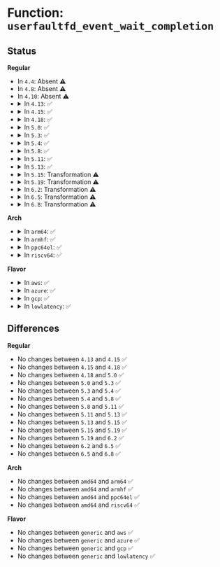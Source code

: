 # Function: <code>userfaultfd_event_wait_completion</code>

## Status
<b>Regular</b>
<ul>
<li>
In <code>4.4</code>: Absent ⚠️
</li>
<li>
In <code>4.8</code>: Absent ⚠️
</li>
<li>
In <code>4.10</code>: Absent ⚠️
</li>
<li>
<details>
<summary>In <code>4.13</code>: ✅</summary>

```c
void userfaultfd_event_wait_completion(struct userfaultfd_ctx *ctx, struct userfaultfd_wait_queue *ewq);
```

**Collision:** Unique Static

**Inline:** No

**Transformation:** False

**Instances:**

```
In fs/userfaultfd.c (ffffffff812a3940)
Location: fs/userfaultfd.c:548
Inline: False
Direct callers:
  - fs/userfaultfd.c:userfaultfd_unmap_complete
  - fs/userfaultfd.c:userfaultfd_remove
  - fs/userfaultfd.c:mremap_userfaultfd_complete
  - fs/userfaultfd.c:dup_userfaultfd_complete
```
**Symbols:**

```
ffffffff812a3940-ffffffff812a3ac0: userfaultfd_event_wait_completion (STB_LOCAL)
```
</details>
</li>
<li>
<details>
<summary>In <code>4.15</code>: ✅</summary>

```c
void userfaultfd_event_wait_completion(struct userfaultfd_ctx *ctx, struct userfaultfd_wait_queue *ewq);
```

**Collision:** Unique Static

**Inline:** No

**Transformation:** False

**Instances:**

```
In fs/userfaultfd.c (ffffffff812c6730)
Location: fs/userfaultfd.c:570
Inline: False
Direct callers:
  - fs/userfaultfd.c:userfaultfd_unmap_complete
  - fs/userfaultfd.c:userfaultfd_remove
  - fs/userfaultfd.c:mremap_userfaultfd_complete
  - fs/userfaultfd.c:dup_userfaultfd_complete
```
**Symbols:**

```
ffffffff812c6730-ffffffff812c6905: userfaultfd_event_wait_completion (STB_LOCAL)
```
</details>
</li>
<li>
<details>
<summary>In <code>4.18</code>: ✅</summary>

```c
void userfaultfd_event_wait_completion(struct userfaultfd_ctx *ctx, struct userfaultfd_wait_queue *ewq);
```

**Collision:** Unique Static

**Inline:** No

**Transformation:** False

**Instances:**

```
In fs/userfaultfd.c (ffffffff812efc60)
Location: fs/userfaultfd.c:577
Inline: False
Direct callers:
  - fs/userfaultfd.c:userfaultfd_unmap_complete
  - fs/userfaultfd.c:userfaultfd_remove
  - fs/userfaultfd.c:mremap_userfaultfd_complete
  - fs/userfaultfd.c:dup_userfaultfd_complete
```
**Symbols:**

```
ffffffff812efc60-ffffffff812efe62: userfaultfd_event_wait_completion (STB_LOCAL)
```
</details>
</li>
<li>
<details>
<summary>In <code>5.0</code>: ✅</summary>

```c
void userfaultfd_event_wait_completion(struct userfaultfd_ctx *ctx, struct userfaultfd_wait_queue *ewq);
```

**Collision:** Unique Static

**Inline:** No

**Transformation:** False

**Instances:**

```
In fs/userfaultfd.c (ffffffff813049b0)
Location: fs/userfaultfd.c:574
Inline: False
Direct callers:
  - fs/userfaultfd.c:userfaultfd_unmap_complete
  - fs/userfaultfd.c:userfaultfd_remove
  - fs/userfaultfd.c:mremap_userfaultfd_complete
  - fs/userfaultfd.c:dup_userfaultfd_complete
```
**Symbols:**

```
ffffffff813049b0-ffffffff81304bb2: userfaultfd_event_wait_completion (STB_LOCAL)
```
</details>
</li>
<li>
<details>
<summary>In <code>5.3</code>: ✅</summary>

```c
void userfaultfd_event_wait_completion(struct userfaultfd_ctx *ctx, struct userfaultfd_wait_queue *ewq);
```

**Collision:** Unique Static

**Inline:** No

**Transformation:** False

**Instances:**

```
In fs/userfaultfd.c (ffffffff81326840)
Location: fs/userfaultfd.c:584
Inline: False
Direct callers:
  - fs/userfaultfd.c:userfaultfd_unmap_complete
  - fs/userfaultfd.c:userfaultfd_remove
  - fs/userfaultfd.c:mremap_userfaultfd_complete
  - fs/userfaultfd.c:dup_userfaultfd_complete
```
**Symbols:**

```
ffffffff81326840-ffffffff81326a25: userfaultfd_event_wait_completion (STB_LOCAL)
```
</details>
</li>
<li>
<details>
<summary>In <code>5.4</code>: ✅</summary>

```c
void userfaultfd_event_wait_completion(struct userfaultfd_ctx *ctx, struct userfaultfd_wait_queue *ewq);
```

**Collision:** Unique Static

**Inline:** No

**Transformation:** False

**Instances:**

```
In fs/userfaultfd.c (ffffffff813395d0)
Location: fs/userfaultfd.c:584
Inline: False
Direct callers:
  - fs/userfaultfd.c:userfaultfd_unmap_complete
  - fs/userfaultfd.c:userfaultfd_remove
  - fs/userfaultfd.c:mremap_userfaultfd_complete
  - fs/userfaultfd.c:dup_userfaultfd_complete
```
**Symbols:**

```
ffffffff813395d0-ffffffff813397b5: userfaultfd_event_wait_completion (STB_LOCAL)
```
</details>
</li>
<li>
<details>
<summary>In <code>5.8</code>: ✅</summary>

```c
void userfaultfd_event_wait_completion(struct userfaultfd_ctx *ctx, struct userfaultfd_wait_queue *ewq);
```

**Collision:** Unique Static

**Inline:** No

**Transformation:** False

**Instances:**

```
In fs/userfaultfd.c (ffffffff81373830)
Location: fs/userfaultfd.c:583
Inline: False
Direct callers:
  - fs/userfaultfd.c:userfaultfd_unmap_complete
  - fs/userfaultfd.c:userfaultfd_remove
  - fs/userfaultfd.c:mremap_userfaultfd_complete
  - fs/userfaultfd.c:dup_userfaultfd_complete
```
**Symbols:**

```
ffffffff81373830-ffffffff81373a10: userfaultfd_event_wait_completion (STB_LOCAL)
```
</details>
</li>
<li>
<details>
<summary>In <code>5.11</code>: ✅</summary>

```c
void userfaultfd_event_wait_completion(struct userfaultfd_ctx *ctx, struct userfaultfd_wait_queue *ewq);
```

**Collision:** Unique Static

**Inline:** No

**Transformation:** False

**Instances:**

```
In fs/userfaultfd.c (ffffffff813816e0)
Location: fs/userfaultfd.c:553
Inline: False
Direct callers:
  - fs/userfaultfd.c:userfaultfd_unmap_complete
  - fs/userfaultfd.c:userfaultfd_remove
  - fs/userfaultfd.c:mremap_userfaultfd_complete
  - fs/userfaultfd.c:dup_userfaultfd_complete
```
**Symbols:**

```
ffffffff813816e0-ffffffff8138193f: userfaultfd_event_wait_completion (STB_LOCAL)
```
</details>
</li>
<li>
<details>
<summary>In <code>5.13</code>: ✅</summary>

```c
void userfaultfd_event_wait_completion(struct userfaultfd_ctx *ctx, struct userfaultfd_wait_queue *ewq);
```

**Collision:** Unique Static

**Inline:** No

**Transformation:** False

**Instances:**

```
In fs/userfaultfd.c (ffffffff81388960)
Location: fs/userfaultfd.c:553
Inline: False
Direct callers:
  - fs/userfaultfd.c:userfaultfd_unmap_complete
  - fs/userfaultfd.c:userfaultfd_remove
  - fs/userfaultfd.c:mremap_userfaultfd_complete
  - fs/userfaultfd.c:dup_userfaultfd_complete
```
**Symbols:**

```
ffffffff81388960-ffffffff81388bbf: userfaultfd_event_wait_completion (STB_LOCAL)
```
</details>
</li>
<li>
<details>
<summary>In <code>5.15</code>: Transformation ⚠️</summary>

```c
void userfaultfd_event_wait_completion(struct userfaultfd_ctx *ctx, struct userfaultfd_wait_queue *ewq);
```

**Collision:** Unique Static

**Inline:** No

**Transformation:** True

**Instances:**

```
In fs/userfaultfd.c (0)
Location: fs/userfaultfd.c:554
Inline: False
Direct callers:
  - fs/userfaultfd.c:userfaultfd_unmap_complete
  - fs/userfaultfd.c:userfaultfd_remove
  - fs/userfaultfd.c:mremap_userfaultfd_complete
  - fs/userfaultfd.c:dup_userfaultfd_complete
```
**Symbols:**

```
ffffffff813d5ca0-ffffffff813d5edf: userfaultfd_event_wait_completion (STB_LOCAL)
ffffffff81cc569f-ffffffff81cc56ba: userfaultfd_event_wait_completion.cold (STB_LOCAL)
```
</details>
</li>
<li>
<details>
<summary>In <code>5.19</code>: Transformation ⚠️</summary>

```c
void userfaultfd_event_wait_completion(struct userfaultfd_ctx *ctx, struct userfaultfd_wait_queue *ewq);
```

**Collision:** Unique Static

**Inline:** No

**Transformation:** True

**Instances:**

```
In fs/userfaultfd.c (0)
Location: fs/userfaultfd.c:563
Inline: False
Direct callers:
  - fs/userfaultfd.c:userfaultfd_unmap_complete
  - fs/userfaultfd.c:userfaultfd_remove
  - fs/userfaultfd.c:mremap_userfaultfd_complete
  - fs/userfaultfd.c:dup_userfaultfd_complete
```
**Symbols:**

```
ffffffff8145e1e0-ffffffff8145e44f: userfaultfd_event_wait_completion (STB_LOCAL)
ffffffff81e78071-ffffffff81e7808c: userfaultfd_event_wait_completion.cold (STB_LOCAL)
```
</details>
</li>
<li>
<details>
<summary>In <code>6.2</code>: Transformation ⚠️</summary>

```c
void userfaultfd_event_wait_completion(struct userfaultfd_ctx *ctx, struct userfaultfd_wait_queue *ewq);
```

**Collision:** Unique Static

**Inline:** No

**Transformation:** True

**Instances:**

```
In fs/userfaultfd.c (0)
Location: fs/userfaultfd.c:574
Inline: False
Direct callers:
  - fs/userfaultfd.c:userfaultfd_unmap_complete
  - fs/userfaultfd.c:userfaultfd_remove
  - fs/userfaultfd.c:mremap_userfaultfd_complete
  - fs/userfaultfd.c:dup_userfaultfd_complete
```
**Symbols:**

```
ffffffff814ede60-ffffffff814ee130: userfaultfd_event_wait_completion (STB_LOCAL)
ffffffff82069fd3-ffffffff82069fee: userfaultfd_event_wait_completion.cold (STB_LOCAL)
```
</details>
</li>
<li>
<details>
<summary>In <code>6.5</code>: Transformation ⚠️</summary>

```c
void userfaultfd_event_wait_completion(struct userfaultfd_ctx *ctx, struct userfaultfd_wait_queue *ewq);
```

**Collision:** Unique Static

**Inline:** No

**Transformation:** True

**Instances:**

```
In fs/userfaultfd.c (0)
Location: fs/userfaultfd.c:609
Inline: False
Direct callers:
  - fs/userfaultfd.c:userfaultfd_unmap_complete
  - fs/userfaultfd.c:userfaultfd_remove
  - fs/userfaultfd.c:mremap_userfaultfd_complete
  - fs/userfaultfd.c:dup_userfaultfd_complete
```
**Symbols:**

```
ffffffff81524340-ffffffff81524612: userfaultfd_event_wait_completion (STB_LOCAL)
ffffffff820e9f61-ffffffff820e9f7c: userfaultfd_event_wait_completion.cold (STB_LOCAL)
```
</details>
</li>
<li>
<details>
<summary>In <code>6.8</code>: Transformation ⚠️</summary>

```c
void userfaultfd_event_wait_completion(struct userfaultfd_ctx *ctx, struct userfaultfd_wait_queue *ewq);
```

**Collision:** Unique Static

**Inline:** No

**Transformation:** True

**Instances:**

```
In fs/userfaultfd.c (0)
Location: fs/userfaultfd.c:603
Inline: False
Direct callers:
  - fs/userfaultfd.c:userfaultfd_unmap_complete
  - fs/userfaultfd.c:userfaultfd_remove
  - fs/userfaultfd.c:mremap_userfaultfd_complete
  - fs/userfaultfd.c:dup_userfaultfd_complete
```
**Symbols:**

```
ffffffff81558b70-ffffffff81558e8c: userfaultfd_event_wait_completion (STB_LOCAL)
ffffffff821c6a6a-ffffffff821c6a85: userfaultfd_event_wait_completion.cold (STB_LOCAL)
```
</details>
</li>
</ul>
<b>Arch</b>
<ul>
<li>
<details>
<summary>In <code>arm64</code>: ✅</summary>

```c
void userfaultfd_event_wait_completion(struct userfaultfd_ctx *ctx, struct userfaultfd_wait_queue *ewq);
```

**Collision:** Unique Static

**Inline:** No

**Transformation:** False

**Instances:**

```
In fs/userfaultfd.c (ffff8000103f7740)
Location: fs/userfaultfd.c:584
Inline: False
Direct callers:
  - fs/userfaultfd.c:userfaultfd_unmap_complete
  - fs/userfaultfd.c:userfaultfd_remove
  - fs/userfaultfd.c:mremap_userfaultfd_complete
  - fs/userfaultfd.c:dup_userfaultfd_complete
```
**Symbols:**

```
ffff8000103f7740-ffff8000103f79d4: userfaultfd_event_wait_completion (STB_LOCAL)
```
</details>
</li>
<li>
<details>
<summary>In <code>armhf</code>: ✅</summary>

```c
void userfaultfd_event_wait_completion(struct userfaultfd_ctx *ctx, struct userfaultfd_wait_queue *ewq);
```

**Collision:** Unique Static

**Inline:** No

**Transformation:** False

**Instances:**

```
In fs/userfaultfd.c (c05cb408)
Location: fs/userfaultfd.c:584
Inline: False
Direct callers:
  - fs/userfaultfd.c:userfaultfd_unmap_complete
  - fs/userfaultfd.c:userfaultfd_remove
  - fs/userfaultfd.c:mremap_userfaultfd_complete
  - fs/userfaultfd.c:dup_userfaultfd_complete
```
**Symbols:**

```
c05cb408-c05cb684: userfaultfd_event_wait_completion (STB_LOCAL)
```
</details>
</li>
<li>
<details>
<summary>In <code>ppc64el</code>: ✅</summary>

```c
void userfaultfd_event_wait_completion(struct userfaultfd_ctx *ctx, struct userfaultfd_wait_queue *ewq);
```

**Collision:** Unique Static

**Inline:** No

**Transformation:** False

**Instances:**

```
In fs/userfaultfd.c (c000000000500890)
Location: fs/userfaultfd.c:584
Inline: False
Direct callers:
  - fs/userfaultfd.c:userfaultfd_unmap_complete
  - fs/userfaultfd.c:userfaultfd_remove
  - fs/userfaultfd.c:mremap_userfaultfd_complete
  - fs/userfaultfd.c:dup_userfaultfd_complete
```
**Symbols:**

```
c000000000500890-c000000000500bec: userfaultfd_event_wait_completion (STB_LOCAL)
```
</details>
</li>
<li>
<details>
<summary>In <code>riscv64</code>: ✅</summary>

```c
void userfaultfd_event_wait_completion(struct userfaultfd_ctx *ctx, struct userfaultfd_wait_queue *ewq);
```

**Collision:** Unique Static

**Inline:** No

**Transformation:** False

**Instances:**

```
In fs/userfaultfd.c (ffffffe0002a8202)
Location: fs/userfaultfd.c:584
Inline: False
Direct callers:
  - fs/userfaultfd.c:userfaultfd_unmap_complete
  - fs/userfaultfd.c:userfaultfd_remove
  - fs/userfaultfd.c:mremap_userfaultfd_complete
  - fs/userfaultfd.c:dup_userfaultfd_complete
```
**Symbols:**

```
ffffffe0002a8202-ffffffe0002a83ee: userfaultfd_event_wait_completion (STB_LOCAL)
```
</details>
</li>
</ul>
<b>Flavor</b>
<ul>
<li>
<details>
<summary>In <code>aws</code>: ✅</summary>

```c
void userfaultfd_event_wait_completion(struct userfaultfd_ctx *ctx, struct userfaultfd_wait_queue *ewq);
```

**Collision:** Unique Static

**Inline:** No

**Transformation:** False

**Instances:**

```
In fs/userfaultfd.c (ffffffff81331bb0)
Location: fs/userfaultfd.c:584
Inline: False
Direct callers:
  - fs/userfaultfd.c:userfaultfd_unmap_complete
  - fs/userfaultfd.c:userfaultfd_remove
  - fs/userfaultfd.c:mremap_userfaultfd_complete
  - fs/userfaultfd.c:dup_userfaultfd_complete
```
**Symbols:**

```
ffffffff81331bb0-ffffffff81331d95: userfaultfd_event_wait_completion (STB_LOCAL)
```
</details>
</li>
<li>
<details>
<summary>In <code>azure</code>: ✅</summary>

```c
void userfaultfd_event_wait_completion(struct userfaultfd_ctx *ctx, struct userfaultfd_wait_queue *ewq);
```

**Collision:** Unique Static

**Inline:** No

**Transformation:** False

**Instances:**

```
In fs/userfaultfd.c (ffffffff81322780)
Location: fs/userfaultfd.c:584
Inline: False
Direct callers:
  - fs/userfaultfd.c:userfaultfd_unmap_complete
  - fs/userfaultfd.c:userfaultfd_remove
  - fs/userfaultfd.c:mremap_userfaultfd_complete
  - fs/userfaultfd.c:dup_userfaultfd_complete
```
**Symbols:**

```
ffffffff81322780-ffffffff81322959: userfaultfd_event_wait_completion (STB_LOCAL)
```
</details>
</li>
<li>
<details>
<summary>In <code>gcp</code>: ✅</summary>

```c
void userfaultfd_event_wait_completion(struct userfaultfd_ctx *ctx, struct userfaultfd_wait_queue *ewq);
```

**Collision:** Unique Static

**Inline:** No

**Transformation:** False

**Instances:**

```
In fs/userfaultfd.c (ffffffff8132f680)
Location: fs/userfaultfd.c:584
Inline: False
Direct callers:
  - fs/userfaultfd.c:userfaultfd_unmap_complete
  - fs/userfaultfd.c:userfaultfd_remove
  - fs/userfaultfd.c:mremap_userfaultfd_complete
  - fs/userfaultfd.c:dup_userfaultfd_complete
```
**Symbols:**

```
ffffffff8132f680-ffffffff8132f865: userfaultfd_event_wait_completion (STB_LOCAL)
```
</details>
</li>
<li>
<details>
<summary>In <code>lowlatency</code>: ✅</summary>

```c
void userfaultfd_event_wait_completion(struct userfaultfd_ctx *ctx, struct userfaultfd_wait_queue *ewq);
```

**Collision:** Unique Static

**Inline:** No

**Transformation:** False

**Instances:**

```
In fs/userfaultfd.c (ffffffff81340fe0)
Location: fs/userfaultfd.c:584
Inline: False
Direct callers:
  - fs/userfaultfd.c:userfaultfd_unmap_complete
  - fs/userfaultfd.c:userfaultfd_remove
  - fs/userfaultfd.c:mremap_userfaultfd_complete
  - fs/userfaultfd.c:dup_userfaultfd_complete
```
**Symbols:**

```
ffffffff81340fe0-ffffffff813411d2: userfaultfd_event_wait_completion (STB_LOCAL)
```
</details>
</li>
</ul>

## Differences
<b>Regular</b>
<ul>
<li>
No changes between <code>4.13</code> and <code>4.15</code> ✅
</li>
<li>
No changes between <code>4.15</code> and <code>4.18</code> ✅
</li>
<li>
No changes between <code>4.18</code> and <code>5.0</code> ✅
</li>
<li>
No changes between <code>5.0</code> and <code>5.3</code> ✅
</li>
<li>
No changes between <code>5.3</code> and <code>5.4</code> ✅
</li>
<li>
No changes between <code>5.4</code> and <code>5.8</code> ✅
</li>
<li>
No changes between <code>5.8</code> and <code>5.11</code> ✅
</li>
<li>
No changes between <code>5.11</code> and <code>5.13</code> ✅
</li>
<li>
No changes between <code>5.13</code> and <code>5.15</code> ✅
</li>
<li>
No changes between <code>5.15</code> and <code>5.19</code> ✅
</li>
<li>
No changes between <code>5.19</code> and <code>6.2</code> ✅
</li>
<li>
No changes between <code>6.2</code> and <code>6.5</code> ✅
</li>
<li>
No changes between <code>6.5</code> and <code>6.8</code> ✅
</li>
</ul>
<b>Arch</b>
<ul>
<li>
No changes between <code>amd64</code> and <code>arm64</code> ✅
</li>
<li>
No changes between <code>amd64</code> and <code>armhf</code> ✅
</li>
<li>
No changes between <code>amd64</code> and <code>ppc64el</code> ✅
</li>
<li>
No changes between <code>amd64</code> and <code>riscv64</code> ✅
</li>
</ul>
<b>Flavor</b>
<ul>
<li>
No changes between <code>generic</code> and <code>aws</code> ✅
</li>
<li>
No changes between <code>generic</code> and <code>azure</code> ✅
</li>
<li>
No changes between <code>generic</code> and <code>gcp</code> ✅
</li>
<li>
No changes between <code>generic</code> and <code>lowlatency</code> ✅
</li>
</ul>
